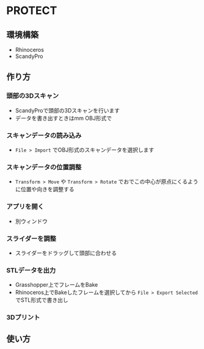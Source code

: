 # PROTECT
## 環境構築
- Rhinoceros
- ScandyPro

## 作り方
### 頭部の3Dスキャン
- ScandyProで頭部の3Dスキャンを行います
- データを書き出すときはmm OBJ形式で
### スキャンデータの読み込み
- `File > Import` でOBJ形式のスキャンデータを選択します
### スキャンデータの位置調整
- `Transform > Move` や `Transform > Rotate` でおでこの中心が原点にくるように位置や向きを調整する
### アプリを開く
- 別ウィンドウ
### スライダーを調整
- スライダーをドラッグして頭部に合わせる
### STLデータを出力
- Grasshopper上でフレームをBake
- Rhinoceros上でBakeしたフレームを選択してから `File > Export Selected` でSTL形式で書き出し
### 3Dプリント

## 使い方
